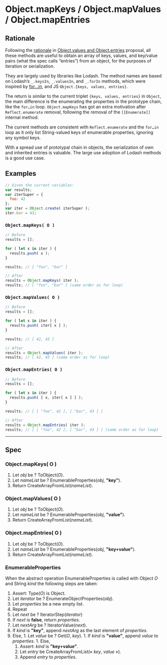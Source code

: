 # Object.mapKeys / Object.mapValues / Object.mapEntries

## Rationale

Following the [rationale](https://github.com/tc39/proposal-object-values-entries#rationale)
in [Object.values and Object.entries](https://github.com/tc39/proposal-object-values-entries)
proposal, all these methods are useful to obtain an array of keys, values, and
key/value pairs (what the spec calls “entries”) from an object, for the purposes
of iteration or serialization.

They are largely used by libraries like Lodash. The method names are based on Lodash’s `_.keysIn`,
`_.valuesIn`, and `_.forIn` methods, which were inspired by
[for…in](https://developer.mozilla.org/en-US/docs/Web/JavaScript/Reference/Statements/for...in),
and JS `Object.{keys, values, entries}`.

The return is similar to the current triplet `{keys, values, entries}` in `Object`,
the main difference is the enumerating the properties in the prototype chain, like
the `for…in` loop. `Object.mapKeys` has got an extra motivation after
`Reflect.enumerate` removal, following the removal of the `[[Enumerate]]`
internal method.

The current methods are consistent with `Reflect.enumerate` and the `for…in` loop
as it only list String-valued keys of enumerable properties, ignoring any symbol
keys.

With a spread use of prototypal chain in objects, the serialization of own and
inherited entries is valuable. The large use adoption of Lodash methods is a
good use case.

## Examples

```js
// Given the current variables:
var results;
var iterSuper = {
  foo: 42
};
var iter = Object.create( iterSuper );
iter.bar = 43;
```

### `Object.mapKeys( O )`

```js
// Before
results = [];

for ( let x in iter ) {
  results.push( x );
}

results; // [ "foo", "bar" ]

// After
results = Object.mapKeys( iter );
results; // [ "foo", "bar" ] (same order as for loop)
```

### `Object.mapValues( O )`

```js
// Before
results = [];

for ( let x in iter ) {
  results.push( iter[ x ] );
}

results; // [ 42, 43 ]

// After
results = Object.mapValues( iter );
results; // [ 42, 43 ] (same order as for loop)
```

### `Object.mapEntries( O )`

```js
// Before
results = [];

for ( let x in iter ) {
  results.push( [ x, iter[ x ] ] );
}

results; // [ [ "foo", 42 ], [ "bar", 43 ] ]

// After
results = Object.mapEntries( iter );
results; // [ [ "foo", 42 ], [ "bar", 43 ] ] (same order as for loop)
```

----

## Spec

### Object.mapKeys( O )

1. Let _obj_ be ? ToObject(_O_).
1. Let _nameList_ be ? EnumerableProperties(_obj_, __"key"__).
1. Return CreateArrayFromList(_nameList_).

### Object.mapValues( O )

1. Let _obj_ be ? ToObject(_O_).
1. Let _nameList_ be ? EnumerableProperties(_obj_, __"value"__).
1. Return CreateArrayFromList(_nameList_).

### Object.mapEntries( O )

1. Let _obj_ be ? ToObject(_O_).
1. Let _nameList_ be ? EnumerableProperties(_obj_, __"key+value"__).
1. Return CreateArrayFromList(_nameList_).

### EnumerableProperties

When the abstract operation EnumerableProperties is called with Object _O_ and
String _kind_ the following steps are taken:

1. Assert: Type(_O_) is Object.
1. Let _iterator_ be ? EnumerateObjectProperties(_obj_).
1. Let _properties_ be a new empty list.
1. Repeat
  1. Let _next_ be ? IteratorStep(_iterator_)
  1. If _next_ is __false__, return _properties_.
  1. Let _nextArg_ be ? IteratorValue(_next_).
  1. If _kind_ is __"key"__, append _nextArg_ as the last element of _properties_.
  1. Else,
    1. Let _value_ be ? Get(_O_, _key_).
    1. If _kind_ is __"value"__, append _value_ to _properties_.
    1. Else,
      1. Assert: _kind_ is __"key+value"__.
      1. Let _entry_ be CreateArrayFromList(« _key_, _value_ »).
      1. Append _entry_ to _properties_.
